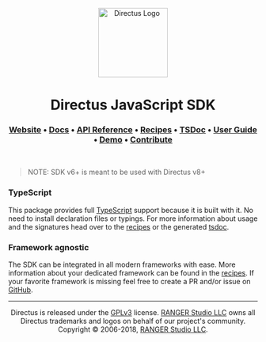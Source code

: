 <p align="center">
  <a href="https://directus.io" target="_blank" rel="noopener noreferrer">
    <img src="https://user-images.githubusercontent.com/522079/43096167-3a1b1118-8e86-11e8-9fb2-7b4e3b1368bc.png" width="140" alt="Directus Logo"/>
  </a>
</p>

<h1 align="center">
  Directus JavaScript SDK
</h1>

<h3 align="center">
  <a href="https://directus.io">Website</a> •
  <a href="https://docs.directus.io/guides/js-sdk.html">Docs</a> •
  <a href="https://docs.directus.io/api/reference.html">API Reference</a> •
  <a href="recipes">Recipes</a> •
  <a href="docs">TSDoc</a> •
  <a href="https://docs.directus.io/app/user-guide.html">User Guide</a> •
  <a href="https://directus.app">Demo</a> •
  <a href="https://docs.directus.io/supporting-directus.html">Contribute</a>
</h3>

<p>&nbsp;</p>

> NOTE: SDK v6+ is meant to be used with Directus v8+

### TypeScript

This package provides full [TypeScript](https://www.typescriptlang.org/) support because it is built with it. No need to install declaration files or typings. For more information about usage and the signatures
head over to the [recipes](recipes) or the generated [tsdoc](docs).

### Framework agnostic

The SDK can be integrated in all modern frameworks with ease. More information about
your dedicated framework can be found in the [recipes](recipes). If your
favorite framework is missing feel free to create a PR and/or issue on [GitHub](https://github.com/directus/sdk-js).

---

<p align="center">
  Directus is released under the <a href="http://www.gnu.org/copyleft/gpl.html">GPLv3</a> license. <a href="http://rangerstudio.com">RANGER Studio LLC</a> owns all Directus trademarks and logos on behalf of our project's community. Copyright © 2006-2018, <a href="http://rangerstudio.com">RANGER Studio LLC</a>.
</p>
